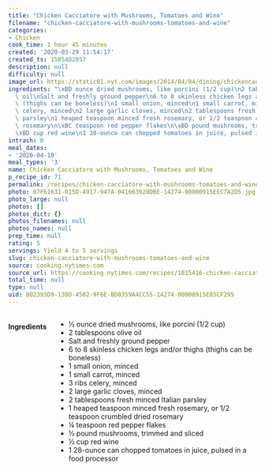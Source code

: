 ```yaml
---
title: "Chicken Cacciatore with Mushrooms, Tomatoes and Wine"
filename: "chicken-cacciatore-with-mushrooms-tomatoes-and-wine"
categories:
- Chicken
cook_time: 1 hour 45 minutes
created: '2020-03-29 11:54:17'
created_ts: 1585482857
description: null
difficulty: null
image_url: https://static01.nyt.com/images/2014/04/04/dining/chickencaccitora/chickencaccitora-articleLarge.jpg
ingredients: "\xBD ounce dried mushrooms, like porcini (1/2 cup)\n2 tablespoons olive\
  \ oil\nSalt and freshly ground pepper\n6 to 8 skinless chicken legs and/or thighs\
  \ (thighs can be boneless)\n1 small onion, minced\n1 small carrot, minced\n3 ribs\
  \ celery, minced\n2 large garlic cloves, minced\n2 tablespoons fresh minced Italian\
  \ parsley\n1 heaped teaspoon minced fresh rosemary, or 1/2 teaspoon crumbled dried\
  \ rosemary\n\xBC teaspoon red pepper flakes\n\xBD pound mushrooms, trimmed and sliced\n\
  \xBD cup red wine\n1 28-ounce can chopped tomatoes in juice, pulsed in a food processor"
intrash: 0
meal_dates:
- '2020-04-10'
meal_types: '3'
name: Chicken Cacciatore with Mushrooms, Tomatoes and Wine
p_recipe_id: 71
permalink: /recipes/chicken-cacciatore-with-mushrooms-tomatoes-and-wine
photo: 87F61631-015D-4917-947A-041663628DBE-14274-00000915EEC7A2D5.jpg
photo_large: null
photos: []
photos_dict: {}
photos_filenames: null
photos_names: null
prep_time: null
rating: 5
servings: Yield 4 to 5 servings
slug: chicken-cacciatore-with-mushrooms-tomatoes-and-wine
source: cooking.nytimes.com
source_url: https://cooking.nytimes.com/recipes/1015416-chicken-cacciatore-with-mushrooms-tomatoes-and-wine?action=click&module=Global%20Search%20Recipe%20Card&pgType=search&rank=1
total_time: null
type: null
uid: 802393D9-138D-4502-9F6E-BD0359A4CC55-14274-00000915E85CF295
---
```

<div class="large-8 medium-7 columns" id="writeup">	</div><!-- #writeup -->
</div><!-- #row-one -->
<div class="row" id="row-two">	<div class="medium-4 small-5 columns"><h4 id="ingredients">Ingredients</h4><div class="box box-ingredients content"><ul>
<li>½ ounce dried mushrooms, like porcini (1/2 cup)</li>
<li>2 tablespoons olive oil</li>
<li>Salt and freshly ground pepper</li>
<li>6 to 8 skinless chicken legs and/or thighs (thighs can be boneless)</li>
<li>1 small onion, minced</li>
<li>1 small carrot, minced</li>
<li>3 ribs celery, minced</li>
<li>2 large garlic cloves, minced</li>
<li>2 tablespoons fresh minced Italian parsley</li>
<li>1 heaped teaspoon minced fresh rosemary, or 1/2 teaspoon crumbled dried rosemary</li>
<li>¼ teaspoon red pepper flakes</li>
<li>½ pound mushrooms, trimmed and sliced</li>
<li>½ cup red wine</li>
<li>1 28-ounce can chopped tomatoes in juice, pulsed in a food processor</li>
</ul>
</div>	</div>	<div class="medium-6 small-7 columns">	</div>	<div class="medium-2 columns" id="photo-sidebar">